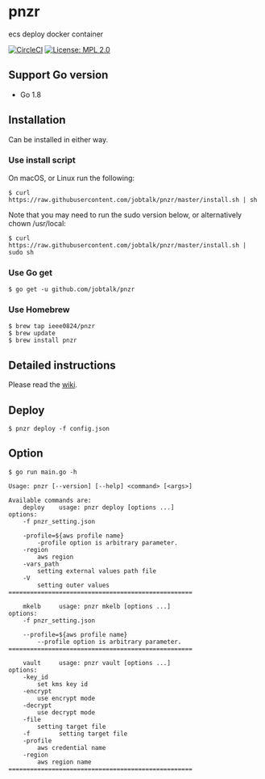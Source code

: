 # pnzr
ecs deploy docker container

[![CircleCI](https://circleci.com/gh/jobtalk/pnzr.svg?style=shield)](https://circleci.com/gh/jobtalk/pnzr)
[![License: MPL 2.0](https://img.shields.io/badge/License-MPL%202.0-brightgreen.svg)](https://opensource.org/licenses/MPL-2.0)

## Support Go version
* Go 1.8

## Installation
Can be installed in either way.

### Use install script
On macOS, or Linux run the following:
```
$ curl https://raw.githubusercontent.com/jobtalk/pnzr/master/install.sh | sh
```

Note that you may need to run the sudo version below, or alternatively chown /usr/local:
```
$ curl https://raw.githubusercontent.com/jobtalk/pnzr/master/install.sh | sudo sh
```

### Use Go get
```
$ go get -u github.com/jobtalk/pnzr
```

### Use Homebrew
```
$ brew tap ieee0824/pnzr
$ brew update
$ brew install pnzr
```
## Detailed instructions
Please read the [wiki](https://github.com/jobtalk/pnzr/wiki).


## Deploy
```
$ pnzr deploy -f config.json
```

## Option
```
$ go run main.go -h

Usage: pnzr [--version] [--help] <command> [<args>]

Available commands are:
    deploy    usage: pnzr deploy [options ...]
options:
    -f pnzr_setting.json

    -profile=${aws profile name}
        -profile option is arbitrary parameter.
    -region
        aws region
    -vars_path
        setting external values path file
    -V
        setting outer values
===================================================

    mkelb     usage: pnzr mkelb [options ...]
options:
    -f pnzr_setting.json

    --profile=${aws profile name}
        --profile option is arbitrary parameter.
===================================================

    vault     usage: pnzr vault [options ...]
options:
    -key_id
        set kms key id
    -encrypt
        use encrypt mode
    -decrypt
        use decrypt mode
    -file
        setting target file
    -f        setting target file
    -profile
        aws credential name
    -region
        aws region name
===================================================
```
